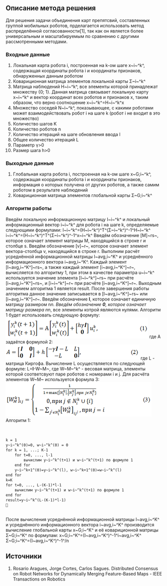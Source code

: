 ﻿## Описание метода решения

Для решения задачи объединения карт препятсвий, составленных группой мобильных роботов, прделагается использовать метод распределённой согласованности[1], так как он является более универсальным и масштабируемым по сравнению с другими рассмотренными методами.

### Входные данные

1. Локальная карта робота i, построенная на k-ом шаге x~i~^k^, содержащая координаты робота i и координаты признаков, обнаруженных данным роботом
2. Ковариционная матрица элементов локальной карты Σ~i~^k^
3. Матрица наблюдений H~i~^k^, все элементы которой принадлежат множеству {0; 1}. Данная матрица связывает локальную карту x~i~^k^ и вектор координат всех роботов и признаков x, таким образом, что верно соотношение x~i~^k^=H~i~^k^x
4. Множество соседей N~i~^k^, показывающее, с какими роботами может взаимодействовать робот i на шаге k (робот i не входит в это множество)
5. Количество шагов K
6. Количество роботов n
7. Количество итераций на шаге обновления ввода l
8. Общее количество итераций L
9. Параметр γ>0
10. Размер шага h>0

### Выходные данные

1. Глобальная карта робота i, построенная на k-ом шаге x~G;i~^k^, содержащая координаты робота i и координаты признаков, информация о которых получена от других роботов, а также самим роботом в результате наблюдений
2. Ковариционная матрица элементов глобальной карты Σ~G;i~^k^

### Алгоритм работы

Введём локальную информационную матрицу I~i~^k^ и локальный информационный вектор i~i~^k^ для робота i на шаге k, определяемые следующими формулами:
I~i~^k^=(H~i~^k^)^T^(Σ~i~^k^)^-1^H~i~^k^
i~i~^k^=(H~i~^k^)^T^(Σ~i~^k^)^-1^x~i~^k^
Введём обозначение [M]~rs~, которое означает элемент матрицы M, находящийся в строке r и столбце s. Введём обозначение [v]~r~, которое означает элемент вектора-столбца v, находящийся в строке r. Выполним расчёт усреднённой информационной матрицы I~avg,i~^K^ и усреднённого информационного вектора i~avg,i~^K^. Каждый элемент [I~avg,i~^K^]~rs~, а также каждый элемент [i~avg,i~^K^]~r~, вычисляется по алгоритму 1, при этом в качестве параметра u~i~^k^ используется значение элемента [I~i~^k^]~rs~ при расчёте [i~avg,i~^K^]~rs~, и [i~i~^k^]~r~ при расчёте [i~avg,i~^K^]~r~. Выходным значением алгоритма 1 является result. После завершения работы алгоритма данное значение записывается в [I~avg,i~^K^]~rs~ или [i~avg,i~^K^]~r~.
Введём обозначение **I**, которое означает единичную матрицу размером n*n. Введём обозначение **0**, которое означает матрицу размера n*n, все элементы котрой являются нулями.
Алгоритм 1 будет использовать следующую формулу:
![формула 1](1.png)
где A задаётся формулой 2:
![формула 2](2.png)
где L - матрица Киргофа.
Вычисление L осуществляется по следующей формуле: L=**I**-W~M~, где W~M~^k^ - весовая матрица, элементы которой соответсвуют паре роботов с номерами i и j. Для расчёта элементов W~M~ используется формула 3:
![формула 3](3.png)
Алгоритм 1:
```{r, tidy=FALSE, eval=FALSE, highlight=FALSE }

        
k = 1
y~i~^k^(0)=0, w~i~^k^(0) = 0
for k = 1, ...; K-1
	for t=0, ..., l-1
		вычислим y~i~^k^(t+1) и w~i~^k^(t+1) по формуле 1
	end for
	y~i~^k+1^(0)=y~i~^k^(l), w~i~^k+1^(0)=w~i~^k^(l)
end for
k=K
for t=0, ..., L-(K-1)*l-1
	вычислим y~i~^k^(t+1) и w~i~^k^(t+1) по формуле 1
end for
result=y~i~^k^(L-(K-1)*l-1)
	


```
После вычисления усреднённой информационной матрицы I~avg,i~^K^ и усреднённого информационного вектора i~avg,i~^K^ производится вычисление глобальной карты x~G;i~^K^ и её ковариционной матрицы Σ~G;i~^K^ по формулам:
x~G;i~^K^=(I~avg,i~^K^)^-1^i~avg,i~^K^
Σ~G;i~^K^=(I~avg,i~^K^)^-1^/n
## Источники

1. Rosario Aragues, Jorge Cortes, Carlos Sagues. Distributed Consensus on Robot Networks for Dynamically Merging Feature-Based Maps -  IEEE Transactions on Robotics